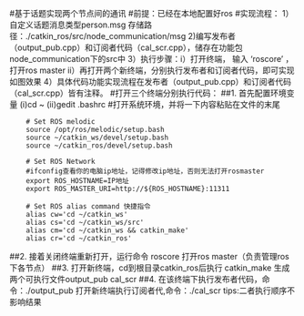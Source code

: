 #基于话题实现两个节点间的通讯
#前提：已经在本地配置好ros
#实现流程：
    1）自定义话题消息类型person.msg 存储路径：./catkin_ros/src/node_communication/msg
    2)编写发布者（output_pub.cpp）和订阅者代码（cal_scr.cpp），储存在功能包node_communication下的src中
    3）执行步骤：i）打开终端， 输入 ‘roscore’ ，打开ros master
		 ii）再打开两个新终端，分别执行发布者和订阅者代码，即可实现如图效果
    4）具体代码功能实现流程在发布者（output_pub.cpp）和订阅者代码（cal_scr.cpp）皆有注释。
#打开三个终端分别执行代码：
   ##1. 首先配置环境变量
      (i)cd ~
      (ii)gedit .bashrc #打开系统环境，并将一下内容粘贴在文件的末尾

		# Set ROS melodic
		source /opt/ros/melodic/setup.bash
		source ~/catkin_ws/devel/setup.bash
		source ~/catkin_ros/devel/setup.bash

		# Set ROS Network
		#ifconfig查看你的电脑ip地址，记得修改ip地址，否则无法打开rosmaster
		export ROS_HOSTNAME=IP地址
		export ROS_MASTER_URI=http://${ROS_HOSTNAME}:11311
		 
		# Set ROS alias command 快捷指令
		alias cw='cd ~/catkin_ws'
		alias cs='cd ~/catkin_ws/src'
		alias cm='cd ~/catkin_ws && catkin_make'
		alias cr='cd ~/catkin_ros'
   ##2. 接着关闭终端重新打开，运行命令 roscore
      打开ros master（负责管理ros下各节点）
   ##3. 打开新终端，cd到根目录catkin_ros后执行 catkin_make
      生成两个可执行文件output_pub cal_scr
   ##4. 在该终端下执行发布者代码，命令：./output_pub
      打开新终端执行订阅者代,命令：./cal_scr
      tips:二者执行顺序不影响结果


